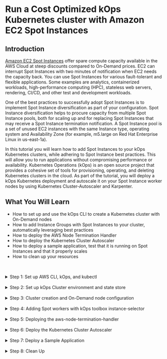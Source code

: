 # Run a Cost Optimized kOps Kubernetes cluster with Amazon EC2 Spot Instances

## Introduction

[Amazon EC2 Spot Instances](https://aws.amazon.com/ec2/spot/) offer spare compute capacity available in the AWS Cloud at steep discounts compared to On-Demand prices. EC2 can interrupt Spot Instances with two minutes of notification when EC2 needs the capacity back. You can use Spot Instances for various fault-tolerant and flexible applications. Some examples are analytics, containerized workloads, high-performance computing (HPC), stateless web servers, rendering, CI/CD, and other test and development workloads.

One of the best practices to successfully adopt Spot Instances is to implement Spot Instance diversification as part of your configuration. Spot Instance diversification helps to procure capacity from multiple Spot Instance pools, both for scaling up and for replacing Spot Instances that may receive a Spot Instance termination notification. A Spot Instance pool is a set of unused EC2 instances with the same Instance type, operating system and Availability Zone (for example, m5.large on Red Hat Enterprise Linux in us-east-1a).

In this tutorial you will learn how to add Spot Instances to your kOps Kubernetes clusters, while adhering to Spot Instance best practices. This will allow you to run applications without compromising performance or availability. Kubernetes Operations (kOps) is an open source project that provides a cohesive set of tools for provisioning, operating, and deleting Kubernetes clusters in the cloud. As part of the tutorial, you will deploy a kOps Kubernetes deployment and autoscale it on your Spot Instance worker nodes by using Kubernetes Cluster-Autoscaler and Karpenter.

## What You Will Learn

- How to set up and use the kOps CLI to create a Kubernetes cluster with On-Demand nodes
- How to add Instance Groups with Spot Instances to your cluster, automatically leveraging best practices
- How to deploy the AWS Node Termination Handler
- How to deploy the Kubernetes Cluster Autoscaler
- How to deploy a sample application, test that it is running on Spot Instances and that it properly scales
- How to clean up your resources
<br/>
<br/>

<details>
  <summary>Step 1: Set up AWS CLI, kOps, and kubectl</summary>
<br/>

In this step you will install all the dependencies that you will need during the tutorial.
<br/>

1. Install version 2 of the AWS CLI by running the following commands — if you’re using Linux — or follow the instructions in the [AWS CLI installation guide](https://docs.aws.amazon.com/cli/latest/userguide/install-cliv2.html) for different operating systems.

   ```bash
   curl "https://awscli.amazonaws.com/awscli-exe-linux-x86_64.zip" -o "awscliv2.zip"
   unzip awscliv2.zip
   sudo ./aws/install
   ```

2. kOps requires that you have AWS credentials configured in your environment. The `aws configure` command is the fastest way to set up your AWS CLI installation for general use. Run the command and follow the prompts. You can use Administrator IAM policy, but if you want to limit the permissions required by kOps, the minimum required IAM privileges you will need are:

- AmazonEC2FullAccess
- AmazonRoute53FullAccess
- AmazonS3FullAccess
- IAMFullAccess
- AmazonVPCFullAccess
- Events:
  - DeleteRule
  - ListRules
  - ListTargetsByRule
  - ListTagsForResource
  - PutEvents
  - PutRule
  - PutTargets
  - RemoveTargets
  - TagResource
- SQS:
  - CreateQueue
  - DeleteQueue
  - GetQueueAtttributes   
  - ListQueues
  - ListQueueTags 

3. [Install kOps](https://kops.sigs.k8s.io/getting_started/install/) in your environment. You can also follow this guide to install kOps for other architectures and platforms. At the time of writing, the latest version of kOps is v1.23.1

    ```bash
    export KOPS_VERSION=v1.23.1
    curl -LO https://github.com/kubernetes/kops/releases/download/${KOPS_VERSION}/kops-linux-amd64
    chmod +x kops-linux-amd64
    sudo mv kops-linux-amd64 /usr/local/bin/kops
    kops version
    ```

4. Install Kubectl. You can also follow [this guide](https://kubernetes.io/docs/tasks/tools/install-kubectl/) for other architectures and platforms. You should use the same major kubectl version as the kOps version selected.

    ```bash
    export KUBECTL_VERSION=v1.23.6
    sudo curl --silent --location -o /usr/local/bin/kubectl https://storage.googleapis.com/kubernetes-release/release/${KUBECTL_VERSION}/bin/linux/amd64/kubectl
    sudo chmod +x /usr/local/bin/kubectl
    kubectl version
    ```

5. In addition to kOps and kubectl, install [yq](https://github.com/mikefarah/yq/), a portable command-line YAML processor. You can follow yq [installation instructions](https://mikefarah.gitbook.io/yq/) for your system. On Cloud9 and Linux, you can install yq with the command on the right. The command requires that Go tools are installed in your environment. You can run  `go version` to check if Go is already installed in your environment; if it is not, [install go tools](https://golang.org/doc/install#install) before proceeding with this step.

    ```bash
    GO111MODULE=on go get github.com/mikefarah/yq ; export PATH=$PATH:~/go/bin
    ```
</details>

<br/>

<details>
  <summary>Step 2: Set up kOps Cluster environment and state store</summary>
<br/>

In this step you will configure some of the environment variables that will be used to set up your environment, and create and configure the S3 bucket that kOps will use as [states store](https://kops.sigs.k8s.io/state/).


1. Export environment variables according to the following requirements:
    - The name of your cluster will be **“spot-kops-cluster”**. To reduce the dependencies on other services, in this tutorial you will create your cluster using [Gossip DNS](https://kops.sigs.k8s.io/gossip/), hence the cluster domain will be **k8s.local** and the fully qualified name of the cluster **spot-kops-cluster.k8s.local**.
    - You will also create an S3 bucket where kOps configuration and the cluster's state will be stored. You will use [uuidgen](https://man7.org/linux/man-pages/man1/uuidgen.1.html) to generate a [unique S3 bucket name](https://docs.aws.amazon.com/AmazonS3/latest/dev/UsingBucket.html).
    - In the above command, you will set the environment variables that will be used across the rest of the session.

    ```bash
    export NAME=spot-kops-cluster.k8s.local
    export KOPS_STATE_PREFIX=spot-kops-$(uuidgen)
    export KOPS_STATE_STORE=s3://${KOPS_STATE_PREFIX}
    ```

2. Additionally you will set a few other environment variables that define the region and availability zones where your cluster will be deployed. In this tutorial, the region will be “us-east-1”, you can change this and point it to the region where you would prefer running your cluster.

    ```bash
    export AWS_REGION=us-east-1
    export AWS_REGION_AZS=$(aws ec2 describe-availability-zones \
    --region ${AWS_REGION} \
    --query 'AvailabilityZones[0:3].ZoneName' \
    --output text | \
    sed 's/\t/,/g')
    ```

3. Now that you have the name of your cluster and S3 State Store bucket defined, let's create the S3 bucket.

    ```bash
    aws s3api create-bucket \
    --bucket ${KOPS_STATE_PREFIX} \
    --region ${AWS_REGION} 
    ```

4. Once the bucket has been created, you can apply one of kOps best practices by enabling S3 Versioning on the bucket. S3 is acting as the state store, and by enabling versioning on the bucket you will be able to recover your cluster back to a previous state and configuration.

    ```bash
    aws s3api put-bucket-versioning \
    --bucket ${KOPS_STATE_PREFIX} \
    --region ${AWS_REGION} \
    --versioning-configuration Status=Enabled
    ```
</details>

<br/>

<details>
  <summary>Step 3: Cluster creation and On-Demand node configuration</summary>
<br/>

In this step you will create the cluster control plane and a kOps InstanceGroup with OnDemand instances. You will also add some labels to the group, so that you can place pods accordingly later on.

1. It is now time to create the cluster. You will build a [Highly Available (HA)](https://kops.sigs.k8s.io/operations/high_availability/) cluster using m5.large instances for the [kubernetes masters](https://kubernetes.io/docs/concepts/) spread across three Availability Zones. Additionally you will create an InstanceGroup with two t3.large OnDemand worker nodes, that you will use to demonstrate how you can configure your applications to run on Spot or OnDemand Instances, depending on the type of workflow.

    ```bash
    kops create cluster \
    --name ${NAME} \
    --state ${KOPS_STATE_STORE} \
    --cloud aws \
    --master-size m5.large \
    --master-count 3 \
    --master-zones ${AWS_REGION_AZS} \
    --zones ${AWS_REGION_AZS} \
    --node-size t3.large \
    --node-count 2 \
    --dns private 
    ```

2. Great! The output of the previous command displays all the resources that will be created. You can check that the cluster configuration has been written to the kOps state S3 bucket. The following command should showcase the cluster state, and yield and an output similar to the following one:

    ```bash
    aws s3 ls --recursive ${KOPS_STATE_STORE}
    ```

    ```bash
    2022-05-11 00:08:21          0 spot-kops-cluster.k8s.local/clusteraddons/default
    2022-05-11 00:08:21       1723 spot-kops-cluster.k8s.local/config
    2022-05-11 00:08:21        454 spot-kops-cluster.k8s.local/instancegroup/master-us-east-1a
    2022-05-11 00:08:21        454 spot-kops-cluster.k8s.local/instancegroup/master-us-east-1b
    2022-05-11 00:08:21        454 spot-kops-cluster.k8s.local/instancegroup/master-us-east-1c
    2022-05-11 00:08:21        450 spot-kops-cluster.k8s.local/instancegroup/nodes-us-east-1a
    2022-05-11 00:08:21        450 spot-kops-cluster.k8s.local/instancegroup/nodes-us-east-1b
    2022-05-11 00:08:21        450 spot-kops-cluster.k8s.local/instancegroup/nodes-us-east-1c
    ```

3. As for the two nodes in the InstanceGroup that you created, you should label those as OnDemand nodes by adding a lifecycle label. kOps created an instance group per AZ for your nodes, so you will apply the changes to each of them. To merge the new configuration attributes to the cluster nodes, you will use yq.

    ```bash
    for availability_zone in $(echo ${AWS_REGION_AZS} | sed 's/,/ /g')
    do
    NODEGROUP_NAME=nodes-${availability_zone}
    echo "Updating configuration for group ${NODEGROUP_NAME}"
    cat << EOF > ./nodes-extra-labels.yaml
    spec:
      nodeLabels:
        kops.k8s.io/lifecycle: OnDemand
    EOF
    kops get instancegroups --name ${NAME} ${NODEGROUP_NAME} -o yaml > ./${NODEGROUP_NAME}.yaml
    yq merge --overwrite --inplace ./${NODEGROUP_NAME}.yaml ./nodes-extra-labels.yaml
    aws s3 cp ${NODEGROUP_NAME}.yaml ${KOPS_STATE_STORE}/${NAME}/instancegroup/${NODEGROUP_NAME}
    done
    ```

4. You can validate the result of your changes by running the following command, and verifying that the labels have been added to the spec.nodeLabels section. The output of this command should be: 
    - Instancegroup nodes-us-east-1a contains label kops.k8s.io/lifecycle: OnDemand
    - Instancegroup nodes-us-east-1b contains label kops.k8s.io/lifecycle: OnDemand
    - Instancegroup nodes-us-east-1c contains label kops.k8s.io/lifecycle: OnDemand

    ```bash
    for availability_zone in $(echo ${AWS_REGION_AZS} | sed 's/,/ /g')
    do
    NODEGROUP_NAME=nodes-${availability_zone}
    kops get ig --name ${NAME} ${NODEGROUP_NAME} -o yaml | grep "lifecycle: OnDemand" > /dev/null
    if [ $? -eq 0 ]
    then
        echo "Instancegroup ${NODEGROUP_NAME} contains label kops.k8s.io/lifecycle: OnDemand"
    else
        echo "Instancegroup ${NODEGROUP_NAME} DOES NOT contains label kops.k8s.io/lifecycle: OnDemand"
    fi
    done
    ```

5. Aside from validating that the lifecycle label is set up, you can inspect one of the nodegroup's configuration. Run the following command to view it.

    ```bash
    kops get ig --name ${NAME} nodes-$(echo ${AWS_REGION_AZS}|cut -d, -f 1) -o yaml
    ```

</details>

<br/>

<details>
  <summary>Step 4: Adding Spot workers with kOps toolbox instance-selector</summary>
<br/>

Until January of 2021, to adhere to Spot best practices using kOps, users were required to select a group of Spot instances to diversify manually. They then had to configure a [MixedInstancePolicy InstanceGroup](https://kops.sigs.k8s.io/instance_groups/#mixedinstancepolicy-aws-only) in order to apply diversification within the instance group. In that date, we introduced a new tool: **kOps toolbox instance-selector**. This tool is distributed as part of the standard kOps distribution, and it simplifies the creation of kOps Instance Groups, by creating groups that fully adhere to Spot Instances best practices.

In order to tap into multiple Spot capacity pools, you will create two Instance Groups, each containing multiple instance types. Diversifying into more capacity pools increases the chances of achieving the desired scale, and maintaining it if some of the capacity pools get interrupted (when EC2 needs the capacity back). Each Instance Group ([EC2 Auto Scaling group](https://aws.amazon.com/ec2/autoscaling/)) will launch instances using Spot pools that are optimally chosen based on the available Spot capacity.


1. The following  command creates an Instance Group, which will be called **spot-group-base-4vcpus-16gb**. To create the group, use kOps toolbox instance-selector, which saves the effort of manually configuring the new group for diversification. In this case, use the `--instance-type-base` with m5.xlarge as your base instance, made up of pools from the latest generations. You can get more information about which parameters `kops toolbox instance-selector` uses by running **kops toolbox instance-selsector –-help**

    ```bash
    kops toolbox instance-selector "spot-group-base-4vcpus-16gb" \
    --usage-class spot --cluster-autoscaler \
    --base-instance-type "m5.xlarge" --burst-support=false \
    --deny-list '^?[1-3].*\..*' --gpus 0 \
    --node-count-max 5 --node-count-min 1 \
    --name ${NAME} 
    ```

2. Now let’s create the second Instance Group. This time, you will create the group **spot-group-base-2vcpus-8gb**, following the same approach as in the previous step.

    ```bash
    kops toolbox instance-selector "spot-group-base-2vcpus-8gb" \
    --usage-class spot --cluster-autoscaler \
    --base-instance-type "m5.large" --burst-support=false \
    --deny-list '^?[1-3].*\..*' --gpus 0 \
    --node-count-max 5 --node-count-min 1 \
    --name ${NAME}
    ```

3. Before proceeding with the final instantiation of the cluster, let’s validate and review the newly created Instance Group's configuration. Run the following command to display the configuration of the **spot-group-base-2vcpus-8gb** Instance Group.

    ```bash
    kops get ig spot-group-base-2vcpus-8gb --name $NAME -o yaml
    ```

4. Your cluster is now configured with all the resources depicted in the architecture diagram below. 

    ![Architecture Diagram](/arch.png)
    <br/>

    However, you have only configured the cluster up to this point. To actually instantiate it, you must execute the following command:

    ```bash
    kops update cluster --state=${KOPS_STATE_STORE} --name=${NAME} --yes --admin 
    ```

   > :warning: If your environment previously had a kubeconfig file, you may need to run `kops export kubeconfig ${NAME} --admin` to store the configuration and change the config. ]

5. The command in the previous step will start requesting for all the cluster resources, and end up with an output similar to the following one. This may take around five minutes.

    ```bash
    Cluster is starting.  It should be ready in a few minutes.

    Suggestions:
    * validate cluster: kops validate cluster --wait 10m
    * list nodes: kubectl get nodes --show-labels
    * ssh to the master: ssh -i ~/.ssh/id_rsa ubuntu@api.spot-kops-cluster.k8s.local
    * the ubuntu user is specific to Ubuntu. If not using Ubuntu please use the appropriate user based on your OS.
    * read about installing addons at: https://kops.sigs.k8s.io/addons.
    ```

6. You can run the **kOps validate cluster** command to evaluate the state of the cluster a few times per minute, capturing the progress of its creation.

    ```bash
    kops validate cluster --wait 10m
    ```

The command will raise errors until the cluster is created.

7. Once the cluster is in a healthy state, you can list nodes to check that the cluster and all its associated resources are up and running.

    ```bash
    kubectl get nodes --show-labels
    ```

</details>

<br/>

<details>
  <summary>Step 5: Deploying the aws-node-termination-handler</summary>
<br/>

When an interruption happens, EC2 sends a [Spot interruption notification](https://docs.aws.amazon.com/AWSEC2/latest/UserGuide/spot-interruptions.html) to the instance, giving the application two minutes to gracefully handle that interruption, and minimize the impact to its availability or performance. Also, recently the new [Instance Rebalance Recommendation](https://docs.aws.amazon.com/AWSEC2/latest/UserGuide/rebalance-recommendations.html) signal was made available, which notifies you when a Spot Instance is at elevated risk of interruption; it can arrive sooner that the Spot interruption notice, giving you extra time to proactively manage the Spot Instance, by rebalancing to new or existing Spot Instances that are not at risk. In order to gracefully handle either scenario on Kubernetes, we will deploy the  [aws-node-termination-handler](https://github.com/aws/aws-node-termination-handler) in this section. 

Let's proceed to installing the [aws-node-termination-handler](https://github.com/aws/aws-node-termination-handler) in Queue Processor mode, with the help of kOps. The Handler will continuously poll an Amazon SQS queue, which receives events emitted by Amazon EventBridge that can lead to the termination of the nodes in your cluster (Spot Interruption/Rebalance events, maintenance events, Auto-Scaling Group lifycle hooks and [more](https://github.com/aws/aws-node-termination-handler#queue-processor)). This enables the Handler to [cordon](https://kubernetes.io/docs/reference/generated/kubectl/kubectl-commands#cordon) and [drain](https://kubernetes.io/docs/reference/generated/kubectl/kubectl-commands#drain) the node - also issuing a SIGTERM to the Pods and containers running on it, in order to achieve a graceful application termination. 

1. kOps facilitates the deployment of the aws-node-termination-handler, allowing you to add its configuration as an addon to the kOps cluster spec. This addon also takes care of deploying all the necessary AWS infrastructure for you: SQS Queue, EventBridge rules, and the necessary Auto-Scaling group Lifecycle hooks. Deploy the aws-node-termination-handler addon with the following command:


    ```bash
    kops get cluster --name ${NAME} -o yaml > ~/environment/cluster_config.yaml 
    cat << EOF > ./node_termination_handler_addon.yaml
    spec:
      nodeTerminationHandler:
        cpuRequest: 200m
        enabled: true
        enableSQSTerminationDraining: true
        managedASGTag: "aws-node-termination-handler/managed"
    EOF
    yq merge --overwrite --inplace ~/environment/cluster_config.yaml ~/environment/node_termination_handler_addon.yaml
    aws s3 cp ~/environment/cluster_config.yaml ${KOPS_STATE_STORE}/${NAME}/config
    kops update cluster --state=${KOPS_STATE_STORE} --name=${NAME} --yes --admin
    ```

2. To check that the aws-node-termination-handler has been deployed successfully, execute the following command.

    ```bash
    kubectl get deployment aws-node-termination-handler -n kube-system -o wide
    ```
</details>
<br/>

<details>
  <summary>Step 6: Deploy the Kubernetes Cluster Autoscaler</summary>
<br/>


[Cluster Autoscaler](https://github.com/kubernetes/autoscaler/tree/master/cluster-autoscaler) is a Kubernetes [controller](https://kubernetes.io/docs/concepts/architecture/controller/) that dynamically adjusts the size of the cluster. If there are pods that can't be scheduled in the cluster due to insufficient resources, Cluster Autoscaler will issue a scale-out action. When there are nodes in the cluster that have been under-utilized for a period of time, Cluster Autoscaler will scale-in the cluster. Internally Cluster Autoscaler evaluates a set of **instance groups** to scale up the cluster. When Cluster Autoscaler runs on AWS, **instance groups** are implemented using Auto Scaling Groups. To calculate the number of nodes to scale-out/in when required, Cluster Autoscaler assumes all the instances in an instance group are homogenous (i.e. have the same number of vCPUs and memory size).

Metrics Server is a scalable, efficient source of container resource metrics for Kubernetes built-in autoscaling pipelines. These metrics will drive the scaling behavior of the deployments.

1. Before installing Cluster Autoscaler, install the metric server using a kOps addon:

    ```bash
    kops get cluster --name ${NAME} -o yaml > ~/environment/cluster_config.yaml 
    cat << EOF > ./metric_server_addon.yaml
    spec:
      certManager:
        enabled: true
      metricsServer:
        enabled: true
    EOF
    yq merge --overwrite --inplace ~/environment/cluster_config.yaml ~/environment/metric_server_addon.yaml
    aws s3 cp ~/environment/cluster_config.yaml ${KOPS_STATE_STORE}/${NAME}/config
    kops update cluster --state=${KOPS_STATE_STORE} --name=${NAME} --yes --admin
    ```

2. Wait until the metric server is up and running:

    ```bash
    kubectl get deploy metrics-server -n kube-system
    ```

3. kOps facilitates the deployment of the Cluster Autoscaler, allowing you to add its configuration as an addon to the kOps cluster spec. Deploy the Cluster Autoscaler addon with the following command:

    ```bash
    kops get cluster --name ${NAME} -o yaml > ~/environment/cluster_config.yaml 
    cat << EOF > ./cluster_autoscaler_addon.yaml
    spec:
      clusterAutoscaler:
        awsUseStaticInstanceList: false
        balanceSimilarNodeGroups: false
        cpuRequest: 100m
        enabled: true
        expander: random
        image: us.gcr.io/k8s-artifacts-prod/autoscaling/cluster-autoscaler:v1.23.0
        memoryRequest: 300Mi
        newPodScaleUpDelay: 0s
        scaleDownDelayAfterAdd: 10m0s
        skipNodesWithLocalStorage: true
        skipNodesWithSystemPods: true
    EOF
    yq merge --overwrite --inplace ~/environment/cluster_config.yaml ~/environment/cluster_autoscaler_addon.yaml
    aws s3 cp ~/environment/cluster_config.yaml ${KOPS_STATE_STORE}/${NAME}/config
    kops update cluster --state=${KOPS_STATE_STORE} --name=${NAME} --yes --admin
    ```

![Cluster Autoscaler Arch](/clusterautoscaler.png)

4. You can also check the logs and steps taken by Cluster Autoscaler with the following command. This command will display Cluster Autoscaler logs.

    ```bash
    kubectl logs -f deployment/cluster-autoscaler -n kube-system --tail=10
    ```
</details>

<br/>
<details>
  <summary>Step 7: Deploy a Sample Application</summary>
<br/>

Finally let's deploy a test application and scale our cluster. To scale our application, we will use a Deployment and a Horizontal Pod Autoscaler.

1. Deploy an application and expose as a service on TCP port 80. The application is a custom-built image based on the php-apache image. The index.php page performs calculations to generate CPU load. More information can be found [here](https://kubernetes.io/docs/tasks/run-application/horizontal-pod-autoscale-walkthrough/#run-expose-php-apache-server)

    ```bash
    kubectl create deployment php-apache --image=us.gcr.io/k8s-artifacts-prod/hpa-example
    kubectl set resources deploy php-apache --requests=cpu=2000
    kubectl expose deploy php-apache --port 80
    kubectl get pod -l app=php-apache
    ```

2. Create an Hpa resource. This HPA scales up when CPU exceeds 50% of the allocated container resource.

    ```bash
    kubectl autoscale deployment php-apache  \
    --cpu-percent=50 \
    --min=1  \
    --max=30 
    ```

3. View the HPA using kubectl. You probably will see `<unknown>/50%` for 1-2 minutes and then you should be able to see `0%/50%`.

    ```bash
    kubectl get hpa
    ```

4. Open a new terminal window and create a new container:

    ```bash
    kubectl run -i --tty load-generator-1 --image=busybox /bin/sh
    ```
5. Execute a while loop to generate load in the application:

    ```bash
    while true; do wget -q -O - http://php-apache; done
    ```

6. In the previous terminal, watch the HPA with the following command:

    ```bash
    kubectl get hpa -w
    ```

You should see your environment scaling. 

</details>

<br/>

<details>
  <summary>Step 8: Clean Up</summary>
<br/>

1. Remove the kOps cluster:

    ```bash
    kops delete cluster --name ${NAME} --yes
    ```

2. In the console, remove the S3 bucket. Read ["Deleting a single object" section](https://docs.aws.amazon.com/AmazonS3/latest/user-guide/delete-objects.html) of the AWS Documentation to find out how to delete a bucket from the console.

</details>



